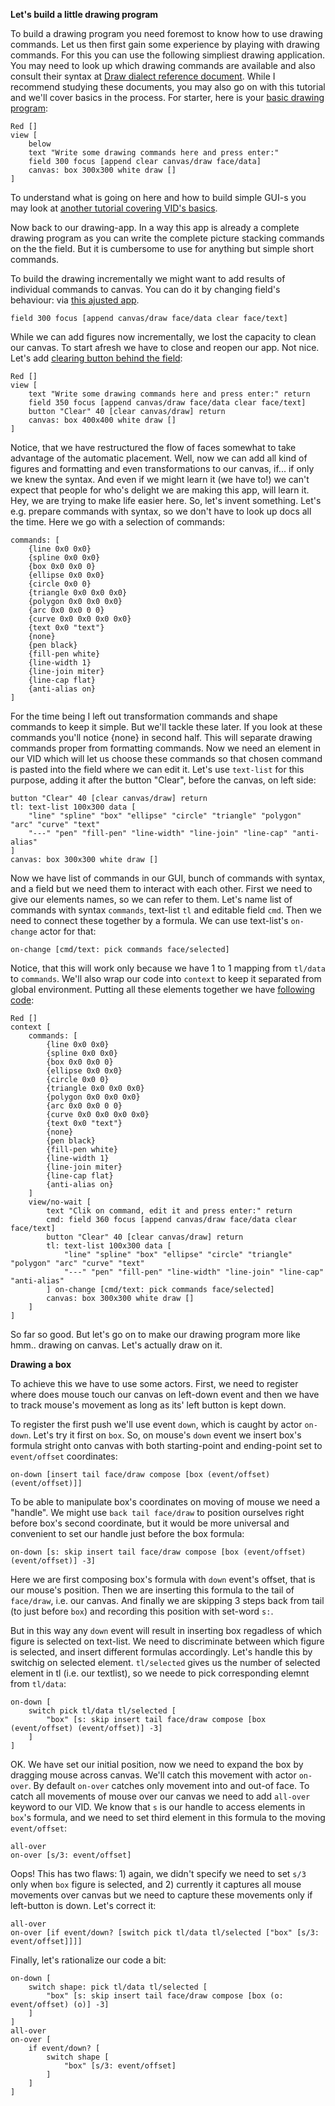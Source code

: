 **Let's build a little drawing program**

To build a drawing program you need foremost to know how to use drawing commands. 
Let us then first gain some experience by playing with drawing commands. 
For this you can use the following simpliest drawing application. 
You may need to look up which drawing commands are available and also consult 
their syntax at [Draw dialect reference document](https://doc.red-lang.org/en/draw.html).
While I recommend studying these documents, you may also go on with this tutorial
and we'll cover basics in the process. For starter, here is your [basic drawing program](drawing-simple.red):

```
Red []
view [
	below 
	text "Write some drawing commands here and press enter:"
	field 300 focus	[append clear canvas/draw face/data] 
	canvas: box 300x300 white draw []
]
```

To understand what is going on here and how to build simple GUI-s you may look at [another tutorial
covering VID's basics](<not-ready-yet>).

Now back to our drawing-app. In a way this app is already a complete drawing program as you can write the complete 
picture stacking commands on the the field. But it is cumbersome to use for anything but simple short commands. 

To build the drawing incrementally we might want to add results of individual commands to canvas. 
You can do it by changing field's behaviour: via [this ajusted app](drawing-simple-add.red). 

```
field 300 focus	[append canvas/draw face/data clear face/text] 
```

While we can add figures now incrementally, we lost the capacity to clean our canvas. To start afresh 
we have to close and reopen our app. Not nice. Let's add [clearing button behind the field](drawing-simple-add-clear.red):

```
Red []
view [
	text "Write some drawing commands here and press enter:" return
	field 350 focus [append canvas/draw face/data clear face/text] 
	button "Clear" 40 [clear canvas/draw] return
	canvas: box 400x400 white draw []
]
```

Notice, that we have restructured the flow of faces somewhat to take advantage of the automatic placement.
Well, now we can add all kind of figures and formatting and even transformations to our canvas, if... if only we knew the syntax.
And even if we might learn it (we have to!) we can't expect that people for who's delight we are making this app, will learn it.
Hey, we are trying to make life easier here. So, let's invent something. Let's e.g. prepare commands with syntax, so we don't have to
look up docs all the time. Here we go with a selection of commands:

```
commands: [
	{line 0x0 0x0}
	{spline 0x0 0x0}
	{box 0x0 0x0 0}
	{ellipse 0x0 0x0}
	{circle 0x0 0}
	{triangle 0x0 0x0 0x0}
	{polygon 0x0 0x0 0x0}
	{arc 0x0 0x0 0 0}
	{curve 0x0 0x0 0x0 0x0}
	{text 0x0 "text"}
	{none}
	{pen black}
	{fill-pen white}
	{line-width 1}
	{line-join miter}
	{line-cap flat}
	{anti-alias on}		
]
```

For the time being I left out transformation commands and shape commands to keep it simple. But we'll tackle these later.
If you look at these commands you'll notice {none} in second half. This will separate drawing commands proper from formatting commands.
Now we need an element in our VID which will let us choose these commands so that chosen command is pasted into the field where
we can edit it. Let's use `text-list` for this purpose, adding it after the button "Clear", before the canvas, on left side:

```
button "Clear" 40 [clear canvas/draw] return
tl: text-list 100x300 data [
	"line" "spline" "box" "ellipse" "circle" "triangle" "polygon" "arc" "curve" "text" 
	"---" "pen" "fill-pen" "line-width" "line-join" "line-cap" "anti-alias"
]
canvas: box 300x300 white draw []
```

Now we have list of commands in our GUI, bunch of commands with syntax, and a field but we need them to interact with each other. 
First we need to give our elements names, so we can refer to them. Let's name list of commands with syntax `commands`, text-list `tl`
and editable field `cmd`. Then we need to connect these together by a formula. We can use text-list's `on-change` actor for that:

``` 
on-change [cmd/text: pick commands face/selected]
```

Notice, that this will work only because we have 1 to 1 mapping from `tl/data` to `commands`. 
We'll also wrap our code into `context` to keep it separated from global environment. 
Putting all these elements together we have [following code](drawing-simple-add-cmds.red):

```
Red []
context [
	commands: [
		{line 0x0 0x0}
		{spline 0x0 0x0}
		{box 0x0 0x0 0}
		{ellipse 0x0 0x0}
		{circle 0x0 0}
		{triangle 0x0 0x0 0x0}
		{polygon 0x0 0x0 0x0}
		{arc 0x0 0x0 0 0}
		{curve 0x0 0x0 0x0 0x0}
		{text 0x0 "text"}
		{none}
		{pen black}
		{fill-pen white}
		{line-width 1}
		{line-join miter}
		{line-cap flat}
		{anti-alias on}		
	]
	view/no-wait [
		text "Clik on command, edit it and press enter:" return
		cmd: field 360 focus [append canvas/draw face/data clear face/text] 
		button "Clear" 40 [clear canvas/draw] return
		tl: text-list 100x300 data [
			"line" "spline" "box" "ellipse" "circle" "triangle" "polygon" "arc" "curve" "text" 
			"---" "pen" "fill-pen" "line-width" "line-join" "line-cap" "anti-alias"
		] on-change [cmd/text: pick commands face/selected]
		canvas: box 300x300 white draw []
	]
]
```

So far so good. But let's go on to make our drawing 
program more like hmm.. drawing on canvas. Let's actually draw on it.

**Drawing a box**

To achieve this we have to use some actors. First, we need to register where does mouse touch our canvas on 
left-down event and then we have to track mouse's movement as long as its' left button is kept down. 

To register the first push we'll use event `down`, which is caught by actor `on-down`. Let's try it first on `box`.
So, on mouse's `down` event we insert box's formula stright onto canvas with both starting-point and ending-point set to `event/offset` coordinates:

```
on-down [insert tail face/draw compose [box (event/offset) (event/offset)]]
```

To be able to manipulate box's coordinates on moving of mouse we need a "handle". We might use `back tail face/draw` to position
ourselves right before box's second coordinate, but it would be more universal and convenient to set our handle just before
the box formula:

```
on-down [s: skip insert tail face/draw compose [box (event/offset) (event/offset)] -3]
```

Here we are first composing box's formula with `down` event's offset, that is our mouse's position. 
Then we are inserting this formula to the tail of `face/draw`, i.e. our canvas.
And finally we are skipping 3 steps back from tail (to just before `box`) and recording this position with set-word `s:`.

But in this way any `down` event will result in inserting box regadless of which figure is selected on text-list. 
We need to discriminate between which figure is selected, and insert different formulas accordingly.
Let's handle this by switchig on selected element. `tl/selected` gives us the number of selected element in tl 
(i.e. our textlist), so we neede to pick corresponding elemnt from `tl/data`:

```
on-down [
	switch pick tl/data tl/selected [
		"box" [s: skip insert tail face/draw compose [box (event/offset) (event/offset)] -3]
	]
]
```

OK. We have set our initial position, now we need to expand the box by dragging mouse across canvas. We'll catch this movement with actor `on-over`.
By default `on-over` catches only movement into and out-of face. To catch all movements of mouse over our canvas we need to add `all-over` keyword to our VID.
We know that `s` is our handle to access elements in `box`'s formula, and we need to set third element in this formula to the moving `event/offset`:

```
all-over
on-over [s/3: event/offset]
```

Oops! This has two flaws: 1) again, we didn't specify we need to set `s/3` only when `box` figure is selected, and 
2) currently it captures all mouse movements over canvas
but we need to capture these movements only if left-button is down. Let's correct it:

```
all-over
on-over [if event/down? [switch pick tl/data tl/selected ["box" [s/3: event/offset]]]]
```

Finally, let's rationalize our code a bit:
```
on-down [
	switch shape: pick tl/data tl/selected [
		"box" [s: skip insert tail face/draw compose [box (o: event/offset) (o)] -3]
	]
]
all-over
on-over [
	if event/down? [
		switch shape [
			"box" [s/3: event/offset]
		]
	]
]
```
